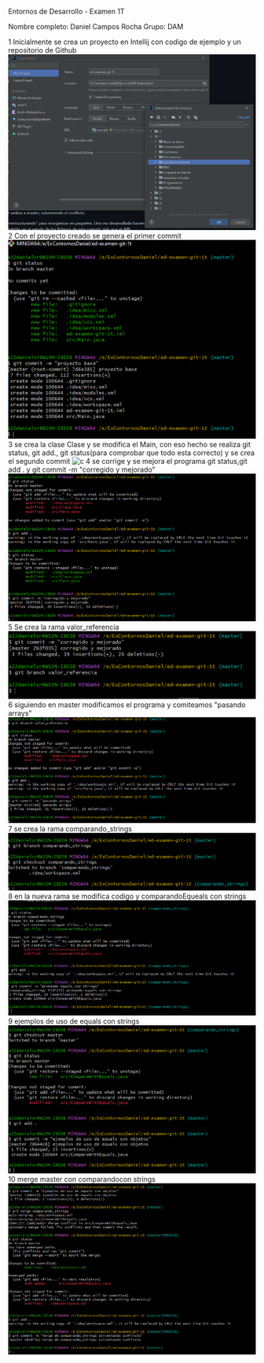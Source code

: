 Entornos de Desarrollo - Examen 1T

Nombre completo: Daniel Campos Rocha
Grupo: DAM


1 Inicialmente se crea un proyecto en Intellij con codigo de ejemplo y un repositorio de Github
![a](img/CreoProyectoIntellij.png)
2 Con el proyecto creado se genera el primer commit
![b](img/PrimerCommit.png)
3 se crea la clase Clase y se modifica el Main, con eso hecho se realiza git status, git add., git status(para comprobar que todo esta correcto)
y se crea el segundo commit
![c](img/SegundoCommit.png)
4 se corrige y se mejora el programa git status,git add . y git commit -m "corregido y mejorado"
![d](img/TercerCommit.png)
5 Se crea la rama valor_referencia
![e](img/CrearValor_Referencia.png)
6 siguiendo en master modificamos el programa y comiteamos "pasando arrays"
![f](img/CuartoCommit.png)
7 se crea la rama comparando_strings
![g](img/ComparandoStrings.png)
8 en la nueva rama se modifica codigo y comparandoEqueals con strings
![h](img/ComparandoEqualsConStrings.png)
9 ejemplos de uso de equals con strings
![i](img/EjemplosdeUsodeEqualsConObjetos.png)
10 merge master con comparandocon strings
![j](img/MergeComparando_strings.png)
